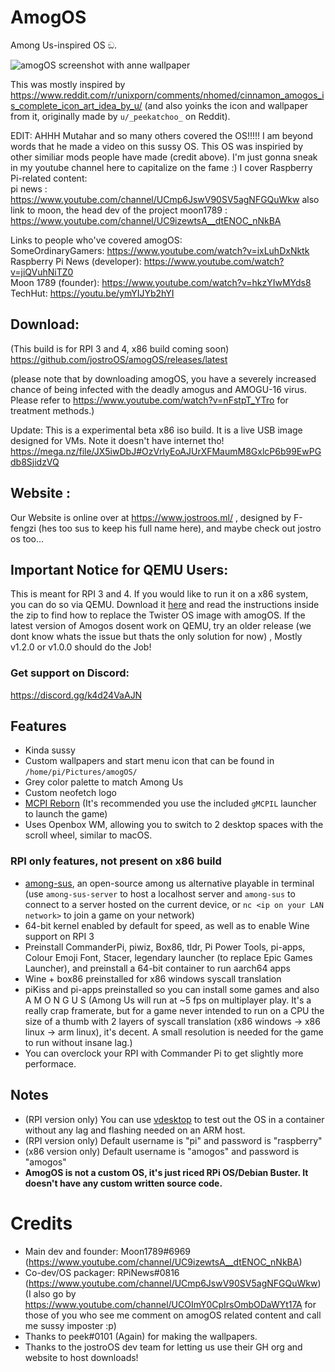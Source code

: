 # AmogOS
Among Us-inspired OS ඞ.

![amogOS screenshot with anne wallpaper](https://user-images.githubusercontent.com/44128563/124066315-b01f7a80-d9f5-11eb-9c2a-968f459a6e7c.png)

This was mostly inspired by https://www.reddit.com/r/unixporn/comments/nhomed/cinnamon_amogos_is_complete_icon_art_idea_by_u/ (and also yoinks the icon and wallpaper from it, originally made by `u/_peekatchoo_` on Reddit).

EDIT: AHHH Mutahar and so many others covered the OS!!!!! I am beyond words that he made a video on this sussy OS. This OS was inspiried by other similiar mods people have made (credit above). I'm just gonna sneak in my youtube channel here to capitalize on the fame :) I cover Raspberry Pi-related content:  
pi news : https://www.youtube.com/channel/UCmp6JswV90SV5agNFGQuWkw
also link to moon, the head dev of the project
moon1789 : https://www.youtube.com/channel/UC9izewtsA__dtENOC_nNkBA

Links to people who've covered amogOS:  
SomeOrdinaryGamers: https://www.youtube.com/watch?v=ixLuhDxNktk  
Raspberry Pi News (developer): https://www.youtube.com/watch?v=jiQVuhNiTZ0  
Moon 1789 (founder): https://www.youtube.com/watch?v=hkzYIwMYds8  
TechHut: https://youtu.be/ymYIJYb2hYI  

## Download:  
(This build is for RPI 3 and 4, x86 build coming soon)
https://github.com/jostroOS/amogOS/releases/latest

(please note that by downloading amogOS, you have a severely increased chance of being infected with the deadly amogus and AMOGU-16 virus. Please refer to https://www.youtube.com/watch?v=nFstpT_YTro for treatment methods.)

Update: This is a experimental beta x86 iso build. It is a live USB image designed for VMs. Note it doesn't have internet tho!  
https://mega.nz/file/JX5iwDbJ#OzVrlyEoAJUrXFMaumM8GxlcP6b99EwPGdb8SjidzVQ

## Website :
Our Website is online over at https://www.jostroos.ml/ , designed by F-fengzi (hes too sus to keep his full name here), and maybe check out jostro os too...
 
## Important Notice for QEMU Users:
This is meant for RPI 3 and 4. If you would like to run it on a x86 system, you can do so via QEMU. Download it [here](https://drive.google.com/file/d/1wgkJYwNV7jqxNFW_uRPPZ3JKvd87mVPE/view?usp=sharing) and read the instructions inside the zip to find how to replace the Twister OS image with amogOS. If the latest version of Amogos dosent work on QEMU, try an older release (we dont know whats the issue but thats the only solution for now) , Mostly v1.2.0 or v1.0.0 should do the Job!

### Get support on Discord:
https://discord.gg/k4d24VaAJN

## Features
- Kinda sussy
- Custom wallpapers and start menu icon that can be found in `/home/pi/Pictures/amogOS/`
- Grey color palette to match Among Us
- Custom neofetch logo
- [MCPI Reborn](https://gitea.thebrokenrail.com/TheBrokenRail/minecraft-pi-reborn) (It's recommended you use the included `gMCPIL` launcher to launch the game)
- Uses Openbox WM, allowing you to switch to 2 desktop spaces with the scroll wheel, similar to macOS.

### RPI only features, not present on x86 build
- [among-sus](https://git.sr.ht/~martijnbraam/among-sus), an open-source among us alternative playable in terminal (use `among-sus-server` to host a localhost server and `among-sus` to connect to a server hosted on the current device, or `nc <ip on your LAN network>` to join a game on your network)
- 64-bit kernel enabled by default for speed, as well as to enable Wine support on RPI 3
- Preinstall CommanderPi, piwiz, Box86, tldr, Pi Power Tools, pi-apps, Colour Emoji Font, Stacer, legendary launcher (to replace Epic Games Launcher), and preinstall a 64-bit container to run aarch64 apps
- Wine + box86 preinstalled for x86 windows syscall translation
- piKiss and pi-apps preinstalled so you can install some games and also A M O N G U S
(Among Us will run at ~5 fps on multiplayer play. It's a really crap framerate, but for a game never intended to run on a CPU the size of a thumb with 2 layers of syscall translation (x86 windows -> x86 linux -> arm linux), it's decent. A small resolution is needed for the game to run without insane lag.)
- You can overclock your RPI with Commander Pi to get slightly more performace.

## Notes
- (RPI version only) You can use [vdesktop](https://github.com/Botspot/vdesktop) to test out the OS in a container without any lag and flashing needed on an ARM host.
- (RPI version only) Default username is "pi" and password is "raspberry"
- (x86 version only) Default username is "amogos" and password is "amogos"
- **AmogOS is not a custom OS, it's just riced RPi OS/Debian Buster. It doesn't have any custom written source code.**

# Credits
- Main dev and founder: Moon1789#6969 (https://www.youtube.com/channel/UC9izewtsA__dtENOC_nNkBA)
- Co-dev/OS packager: RPiNews#0816 (https://www.youtube.com/channel/UCmp6JswV90SV5agNFGQuWkw) (I also go by https://www.youtube.com/channel/UCOImY0CpIrsOmbODaWYt17A for those of you who see me comment on amogOS related content and call me sussy imposter :p)
- Thanks to peek#0101 (Again) for making the wallpapers.
- Thanks to the jostroOS dev team for letting us use their GH org and website to host downloads!
